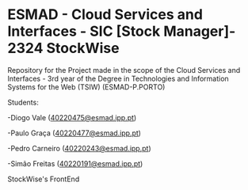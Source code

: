 # ESMAD - Cloud Services and Interfaces - SIC [Stock Manager]- 2324 StockWise
Repository for the Project made in the scope of the Cloud Services and Interfaces - 3rd year of the Degree in Technologies and Information Systems for the Web (TSIW) (ESMAD-P.PORTO)

Students:

-Diogo Vale (40220475@esmad.ipp.pt)

-Paulo Graça (40220477@esmad.ipp.pt)

-Pedro Carneiro (40220243@esmad.ipp.pt)

-Simão Freitas (40220191@esmad.ipp.pt)

StockWise's FrontEnd
